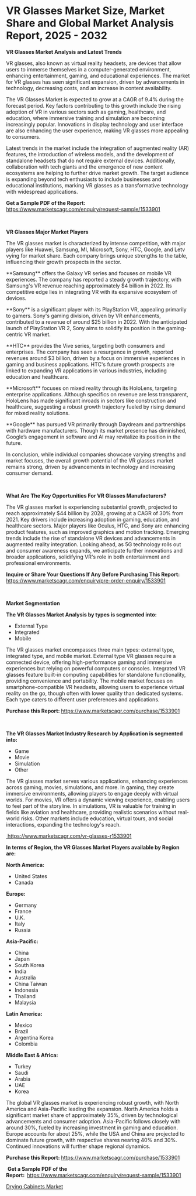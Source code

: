 <p><h1>VR Glasses Market Size, Market Share and Global Market Analysis Report, 2025 - 2032</h1></p><p><strong>VR Glasses Market Analysis and Latest Trends</strong></p>
<p><p>VR glasses, also known as virtual reality headsets, are devices that allow users to immerse themselves in a computer-generated environment, enhancing entertainment, gaming, and educational experiences. The market for VR glasses has seen significant expansion, driven by advancements in technology, decreasing costs, and an increase in content availability. </p><p>The VR Glasses Market is expected to grow at a CAGR of 9.4% during the forecast period. Key factors contributing to this growth include the rising adoption of VR in various sectors such as gaming, healthcare, and education, where immersive training and simulation are becoming increasingly popular. Innovations in display technology and user interface are also enhancing the user experience, making VR glasses more appealing to consumers.</p><p>Latest trends in the market include the integration of augmented reality (AR) features, the introduction of wireless models, and the development of standalone headsets that do not require external devices. Additionally, collaboration with tech giants and the emergence of new content ecosystems are helping to further drive market growth. The target audience is expanding beyond tech enthusiasts to include businesses and educational institutions, marking VR glasses as a transformative technology with widespread applications.</p></p>
<p><strong>Get a Sample PDF of the Report:&nbsp;</strong> <a href="https://www.marketscagr.com/enquiry/request-sample/1533901?utm_campaign=1902&utm_medium=2&utm_source=Github&utm_content=ia&utm_term=17022025&utm_id=vr-glasses">https://www.marketscagr.com/enquiry/request-sample/1533901</a></p>
<p>&nbsp;</p>
<p><strong>VR Glasses Major Market Players</strong></p>
<p><p>The VR glasses market is characterized by intense competition, with major players like Huawei, Samsung, MI, Microsoft, Sony, HTC, Google, and Letv vying for market share. Each company brings unique strengths to the table, influencing their growth prospects in the sector.</p><p>**Samsung** offers the Galaxy VR series and focuses on mobile VR experiences. The company has reported a steady growth trajectory, with Samsung's VR revenue reaching approximately $4 billion in 2022. Its competitive edge lies in integrating VR with its expansive ecosystem of devices.</p><p>**Sony** is a significant player with its PlayStation VR, appealing primarily to gamers. Sony's gaming division, driven by VR enhancements, contributed to a revenue of around $25 billion in 2022. With the anticipated launch of PlayStation VR 2, Sony aims to solidify its position in the gaming-centric VR market.</p><p>**HTC** provides the Vive series, targeting both consumers and enterprises. The company has seen a resurgence in growth, reported revenues around $3 billion, driven by a focus on immersive experiences in gaming and business applications. HTC's future growth prospects are linked to expanding VR applications in various industries, including education and healthcare.</p><p>**Microsoft** focuses on mixed reality through its HoloLens, targeting enterprise applications. Although specifics on revenue are less transparent, HoloLens has made significant inroads in sectors like construction and healthcare, suggesting a robust growth trajectory fueled by rising demand for mixed reality solutions.</p><p>**Google** has pursued VR primarily through Daydream and partnerships with hardware manufacturers. Though its market presence has diminished, Google’s engagement in software and AI may revitalize its position in the future.</p><p>In conclusion, while individual companies showcase varying strengths and market focuses, the overall growth potential of the VR glasses market remains strong, driven by advancements in technology and increasing consumer demand.</p></p>
<p>&nbsp;</p>
<p><strong>What Are The Key Opportunities For VR Glasses Manufacturers?</strong></p>
<p><p>The VR glasses market is experiencing substantial growth, projected to reach approximately $44 billion by 2028, growing at a CAGR of 30% from 2021. Key drivers include increasing adoption in gaming, education, and healthcare sectors. Major players like Oculus, HTC, and Sony are enhancing product features, such as improved graphics and motion tracking. Emerging trends include the rise of standalone VR devices and advancements in augmented reality integration. Looking ahead, as 5G technology rolls out and consumer awareness expands, we anticipate further innovations and broader applications, solidifying VR's role in both entertainment and professional environments.</p></p>
<p><strong>Inquire or Share Your Questions If Any Before Purchasing This Report:</strong> <a href="https://www.marketscagr.com/enquiry/pre-order-enquiry/1533901?utm_campaign=1902&utm_medium=2&utm_source=Github&utm_content=ia&utm_term=17022025&utm_id=vr-glasses">https://www.marketscagr.com/enquiry/pre-order-enquiry/1533901</a></p>
<p>&nbsp;</p>
<p><strong>Market Segmentation</strong></p>
<p><strong>The VR Glasses Market Analysis by types is segmented into:</strong></p>
<p><ul><li>External Type</li><li>Integrated</li><li>Mobile</li></ul></p>
<p><p>The VR glasses market encompasses three main types: external type, integrated type, and mobile market. External type VR glasses require a connected device, offering high-performance gaming and immersive experiences but relying on powerful computers or consoles. Integrated VR glasses feature built-in computing capabilities for standalone functionality, providing convenience and portability. The mobile market focuses on smartphone-compatible VR headsets, allowing users to experience virtual reality on the go, though often with lower quality than dedicated systems. Each type caters to different user preferences and applications.</p></p>
<p><strong>Purchase this Report:&nbsp;</strong><a href="https://www.marketscagr.com/purchase/1533901?utm_campaign=1902&utm_medium=2&utm_source=Github&utm_content=ia&utm_term=17022025&utm_id=vr-glasses">https://www.marketscagr.com/purchase/1533901</a></p>
<p>&nbsp;</p>
<p><strong>The VR Glasses Market Industry Research by Application is segmented into:</strong></p>
<p><ul><li>Game</li><li>Movie</li><li>Simulation</li><li>Other</li></ul></p>
<p><p>The VR glasses market serves various applications, enhancing experiences across gaming, movies, simulations, and more. In gaming, they create immersive environments, allowing players to engage deeply with virtual worlds. For movies, VR offers a dynamic viewing experience, enabling users to feel part of the storyline. In simulations, VR is valuable for training in fields like aviation and healthcare, providing realistic scenarios without real-world risks. Other markets include education, virtual tours, and social interactions, expanding the technology's reach.</p></p>
<p><a href="https://www.marketscagr.com/vr-glasses-r1533901?utm_campaign=1902&utm_medium=2&utm_source=Github&utm_content=ia&utm_term=17022025&utm_id=vr-glasses">&nbsp;https://www.marketscagr.com/vr-glasses-r1533901</a></p>
<p><strong>In terms of Region, the VR Glasses Market Players available by Region are:</strong></p>
<p>
    <p> <strong> North America: </strong>
        <ul>
            <li>United States</li>
            <li>Canada</li>
        </ul>
        </p> 
    <p> <strong> Europe: </strong>
        <ul>
            <li>Germany</li>
            <li>France</li>
            <li>U.K.</li>
            <li>Italy</li>
            <li>Russia</li>
        </ul>
        </p> 
    <p> <strong> Asia-Pacific: </strong>
        <ul>
            <li>China</li>
            <li>Japan</li>
            <li>South Korea</li>
            <li>India</li>
            <li>Australia</li>
            <li>China Taiwan</li>
            <li>Indonesia</li>
            <li>Thailand</li>
            <li>Malaysia</li>
        </ul>
        </p> 
    <p> <strong> Latin America: </strong>
        <ul>
            <li>Mexico</li>
            <li>Brazil</li>
            <li>Argentina Korea</li>
            <li>Colombia</li>
        </ul>
        </p> 
    <p> <strong> Middle East & Africa: </strong>
        <ul>
            <li>Turkey</li>
            <li>Saudi</li>
            <li>Arabia</li>
            <li>UAE</li>
            <li>Korea</li>
        </ul>
    </p>
    </p>
<p><p>The global VR glasses market is experiencing robust growth, with North America and Asia-Pacific leading the expansion. North America holds a significant market share of approximately 35%, driven by technological advancements and consumer adoption. Asia-Pacific follows closely with around 30%, fueled by increasing investment in gaming and education. Europe accounts for about 25%, while the USA and China are projected to dominate future growth, with respective shares nearing 40% and 30%. Continued innovations will further shape regional dynamics.</p></p>
<p><strong>Purchase this Report: </strong><a href="https://www.marketscagr.com/purchase/1533901?utm_campaign=1902&utm_medium=2&utm_source=Github&utm_content=ia&utm_term=17022025&utm_id=vr-glasses">https://www.marketscagr.com/purchase/1533901</a></p>
<p>&nbsp;<strong>Get a Sample PDF of the Report:&nbsp;&nbsp;</strong><a href="https://www.marketscagr.com/enquiry/request-sample/1533901?utm_campaign=1902&utm_medium=2&utm_source=Github&utm_content=ia&utm_term=17022025&utm_id=vr-glasses">https://www.marketscagr.com/enquiry/request-sample/1533901</a></p>
<p><strong></strong></p>
<p><p><a href="https://github.com/rahu1506/Market-Research-Report-List-6/blob/main/drying-cabinets-market.md?utm_campaign=1902&utm_medium=2&utm_source=Github&utm_content=ia&utm_term=17022025&utm_id=vr-glasses">Drying Cabinets Market</a></p></p>